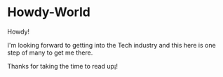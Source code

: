 # Howdy-World

Howdy! 

I'm looking forward to getting into the Tech industry and this here is one step of many to get me there.

Thanks for taking the time to read up¡!
